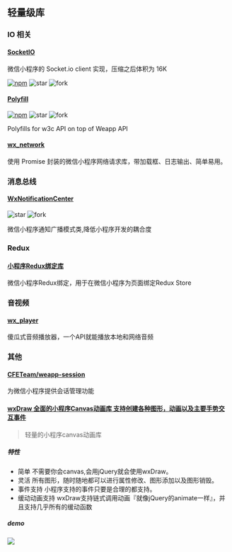 ## 轻量级库

### IO 相关

#### [SocketIO](https://github.com/fanweixiao/wxapp-socket-io)

微信小程序的 Socket.io client 实现，压缩之后体积为 16K

[![npm](https://img.shields.io/npm/v/wxapp-socket-io.svg)](https://www.npmjs.com/package/wxapp-socket-io)
![star](https://img.shields.io/github/stars/fanweixiao/wxapp-socket-io.svg?style=social&label=Star)
![fork](https://img.shields.io/github/forks/fanweixiao/wxapp-socket-io.svg?style=social&label=Fork)

#### [Polyfill](https://github.com/leancloud/weapp-polyfill)

[![npm](https://img.shields.io/npm/v/weapp-polyfill.svg)](https://www.npmjs.com/package/weapp-polyfill)
![star](https://img.shields.io/github/stars/leancloud/weapp-polyfill.svg?style=social&label=Star)
![fork](https://img.shields.io/github/forks/leancloud/weapp-polyfill.svg?style=social&label=Fork)

Polyfills for w3c API on top of Weapp API

#### [wx_network](https://github.com/23hp/wx_network)

使用 Promise 封装的微信小程序网络请求库，带加载框、日志输出、简单易用。

### 消息总线

#### [WxNotificationCenter](https://github.com/icindy/WxNotificationCenter)

![star](https://img.shields.io/github/stars/icindy/WxNotificationCenter.svg?style=social&label=Star)
![fork](https://img.shields.io/github/forks/icindy/WxNotificationCenter.svg?style=social&label=Fork)

微信小程序通知广播模式类,降低小程序开发的耦合度

### Redux

#### [小程序Redux绑定库](https://github.com/charleyw/wechat-weapp-redux)

微信小程序Redux绑定，用于在微信小程序为页面绑定Redux Store

### 音视频

#### [wx_player](https://github.com/23hp/wx_player)

傻瓜式音频播放器，一个API就能播放本地和网络音频

### 其他

#### [CFETeam/weapp-session](https://github.com/CFETeam/weapp-session)

为微信小程序提供会话管理功能

#### [wxDraw 全面的小程序Canvas动画库 支持创建各种图形，动画以及主要手势交互事件](https://github.com/bobiscool/wxDraw)
> 轻量的小程序canvas动画库

##### 特性
- 简单 不需要你会canvas,会用jQuery就会使用wxDraw。
- 灵活 所有图形，随时随地都可以进行属性修改、图形添加以及图形销毁。
- 事件支持 小程序支持的事件只要是合理的都支持。
- 缓动动画支持 wxDraw支持链式调用动画『就像jQuery的animate一样』，并且支持几乎所有的缓动函数

##### demo 
![](https://github.com/bobiscool/wxDraw/raw/master/assets/google.gif)
